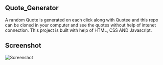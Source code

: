 ## Quote_Generator

A random Quote is generated on each click along with Quotee and this repo can be cloned in your computer and see the quotes without help of intenet connection.
This project is built with help of HTML, CSS AND Javascript.

## Screenshot
![Screenshot](https://user-images.githubusercontent.com/52855622/123629697-33906e80-d832-11eb-89d5-64cc1d2e744d.png)

